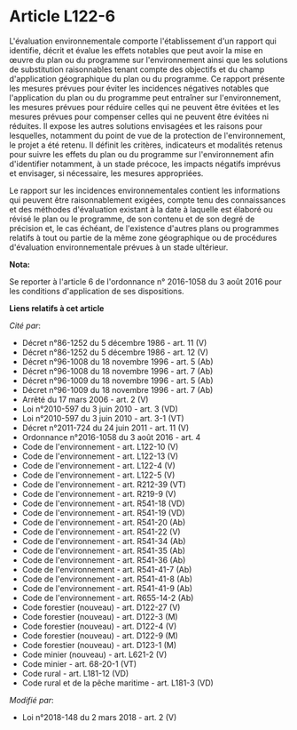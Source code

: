 # Article L122-6

L'évaluation environnementale comporte l'établissement d'un rapport qui identifie, décrit et évalue les effets notables que
peut avoir la mise en œuvre du plan ou du programme sur l'environnement ainsi que les solutions de substitution raisonnables
tenant compte des objectifs et du champ d'application géographique du plan ou du programme. Ce rapport présente les mesures
prévues pour éviter les incidences négatives notables que l'application du plan ou du programme peut entraîner sur
l'environnement, les mesures prévues pour réduire celles qui ne peuvent être évitées et les mesures prévues pour compenser
celles qui ne peuvent être évitées ni réduites. Il expose les autres solutions envisagées et les raisons pour lesquelles,
notamment du point de vue de la protection de l'environnement, le projet a été retenu. Il définit les critères, indicateurs
et modalités retenus pour suivre les effets du plan ou du programme sur l'environnement afin d'identifier notamment, à un
stade précoce, les impacts négatifs imprévus et envisager, si nécessaire, les mesures appropriées.

Le rapport sur les incidences environnementales contient les informations qui peuvent être raisonnablement exigées, compte
tenu des connaissances et des méthodes d'évaluation existant à la date à laquelle est élaboré ou révisé le plan ou le
programme, de son contenu et de son degré de précision et, le cas échéant, de l'existence d'autres plans ou programmes
relatifs à tout ou partie de la même zone géographique ou de procédures d'évaluation environnementale prévues à un stade
ultérieur.

**Nota:**

Se reporter à l'article 6 de l'ordonnance n° 2016-1058 du 3 août 2016 pour les conditions d'application de ses dispositions.

**Liens relatifs à cet article**

_Cité par_:

  - Décret n°86-1252 du 5 décembre 1986 - art. 11 (V)
  - Décret n°86-1252 du 5 décembre 1986 - art. 12 (V)
  - Décret n°96-1008 du 18 novembre 1996 - art. 5 (Ab)
  - Décret n°96-1008 du 18 novembre 1996 - art. 7 (Ab)
  - Décret n°96-1009 du 18 novembre 1996 - art. 5 (Ab)
  - Décret n°96-1009 du 18 novembre 1996 - art. 7 (Ab)
  - Arrêté du 17 mars 2006 - art. 2 (V)
  - Loi n°2010-597 du 3 juin 2010 - art. 3 (VD)
  - Loi n°2010-597 du 3 juin 2010 - art. 3-1 (VT)
  - Décret n°2011-724 du 24 juin 2011 - art. 11 (V)
  - Ordonnance n°2016-1058 du 3 août 2016 - art. 4
  - Code de l'environnement - art. L122-10 (V)
  - Code de l'environnement - art. L122-13 (V)
  - Code de l'environnement - art. L122-4 (V)
  - Code de l'environnement - art. L122-5 (V)
  - Code de l'environnement - art. R212-39 (VT)
  - Code de l'environnement - art. R219-9 (V)
  - Code de l'environnement - art. R541-18 (VD)
  - Code de l'environnement - art. R541-19 (VD)
  - Code de l'environnement - art. R541-20 (Ab)
  - Code de l'environnement - art. R541-22 (V)
  - Code de l'environnement - art. R541-34 (Ab)
  - Code de l'environnement - art. R541-35 (Ab)
  - Code de l'environnement - art. R541-36 (Ab)
  - Code de l'environnement - art. R541-41-7 (Ab)
  - Code de l'environnement - art. R541-41-8 (Ab)
  - Code de l'environnement - art. R541-41-9 (Ab)
  - Code de l'environnement - art. R655-14-2 (Ab)
  - Code forestier (nouveau) - art. D122-27 (V)
  - Code forestier (nouveau) - art. D122-3 (M)
  - Code forestier (nouveau) - art. D122-4 (V)
  - Code forestier (nouveau) - art. D122-9 (M)
  - Code forestier (nouveau) - art. D123-1 (M)
  - Code minier (nouveau) - art. L621-2 (V)
  - Code minier - art. 68-20-1 (VT)
  - Code rural - art. L181-12 (VD)
  - Code rural et de la pêche maritime - art. L181-3 (VD)

_Modifié par_:

  - Loi n°2018-148 du 2 mars 2018 - art. 2 (V)
